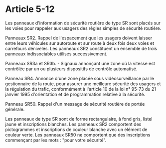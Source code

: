 # Article 5-12

Les panneaux d'information de sécurité routière de type SR sont placés sur les voies pour rappeler aux usagers des règles simples de sécurité routière.

Panneaux SR2. Rappel de l'espacement que les usagers doivent laisser entre leurs véhicules sur autoroute et sur route à deux fois deux voies et carrefours dénivelés. Les panneaux SR2 constituent un ensemble de trois panneaux indissociables utilisés successivement.

Panneaux SR3a et SR3b. - Signaux annonçant une zone où la vitesse est contrôlée par un ou plusieurs dispositifs de contrôle automatisé.

Panneau SR4. Annonce d'une zone placée sous vidéosurveillance par le gestionnaire de la route, pour assurer une meilleure sécurité des usagers et la régulation du trafic, conformément à l'article 10 de la loi n° 95-73 du 21 janvier 1995 d'orientation et de programmation relative à la sécurité.

Panneau SR50. Rappel d'un message de sécurité routière de portée générale.

Les panneaux de type SR sont de forme rectangulaire, à fond gris, listel jaune et inscriptions blanches. Les panneaux SR2 comportent des pictogrammes et inscriptions de couleur blanche avec un élément de couleur verte. Les panneaux SR50 ne comportent que des inscriptions commençant par les mots : "pour votre sécurité".
